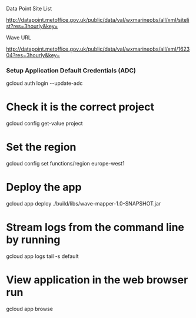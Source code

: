 Data Point Site List

http://datapoint.metoffice.gov.uk/public/data/val/wxmarineobs/all/xml/sitelist?res=3hourly&key=<metofficekey>

Wave URL

http://datapoint.metoffice.gov.uk/public/data/val/wxmarineobs/all/xml/162304?res=3hourly&key=<metofficekey>

### Setup Application Default Credentials (ADC)
gcloud auth login --update-adc

# Check it is the correct project
gcloud config get-value project

# Set the region
gcloud config set functions/region europe-west1

# Deploy the app
gcloud app deploy ./build/libs/wave-mapper-1.0-SNAPSHOT.jar

# Stream logs from the command line by running
gcloud app logs tail -s default

# View application in the web browser run
gcloud app browse

